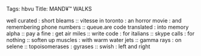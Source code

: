 Tags: hbvu
Title: MAND¥™ WALKS
  
well curated : short bleams :: vitesse in toronto : an horror movie : and remembering phone numbers :: queue.are code translated : into memory alpha :: pay a fine : get air miles :: write code : for italians :: skype calls : for nothing :: soften up muscles : with warm water jets :: gamma rays : on selene :: topoisomerases : gyrases :: swish : left and right